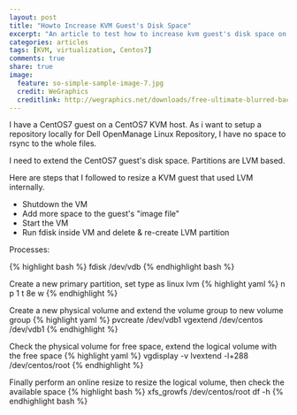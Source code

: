 ```yaml
---
layout: post
title: "Howto Increase KVM Guest's Disk Space"
excerpt: "An article to test how to increase kvm guest's disk space on Centos7" 
categories: articles
tags: [KVM, virtualization, Centos7]
comments: true
share: true
image:
  feature: so-simple-sample-image-7.jpg
  credit: WeGraphics
  creditlink: http://wegraphics.net/downloads/free-ultimate-blurred-background-pack/
---
```


I have a CentOS7 guest on a CentOS7 KVM host. As i want to setup a repository locally for Dell OpenManage Linux Repository, I have no space to rsync to the whole files. 

I need to extend the CentOS7 guest's disk space. Partitions are LVM based. 

Here are steps that I followed to resize a KVM guest that used LVM internally. 

* Shutdown the VM
* Add more space to the guest's "image file"
* Start the VM 
* Run fdisk inside VM and delete & re-create LVM partition

Processes:

{% highlight bash %}
fdisk /dev/vdb
{% endhighlight bash %}

Create a new primary partition, set type as linux lvm 
{% highlight yaml %}
n
p
1
t
8e
w
{% endhighlight %}

Create a new physical volume and extend the volume group to new volume group
{% highlight yaml %}
pvcreate /dev/vdb1
vgextend /dev/centos /dev/vdb1
{% endhighlight %}

Check the physical volume for free space, extend the logical volume with the free space
{% highlight yaml %}
vgdisplay -v 
lvextend -l+288 /dev/centos/root
{% endhighlight %}

Finally perform an online resize to resize the logical volume, then check the available space
{% highlight bash %}
xfs_growfs /dev/centos/root
df -h 
{% endhighlight bash %}
